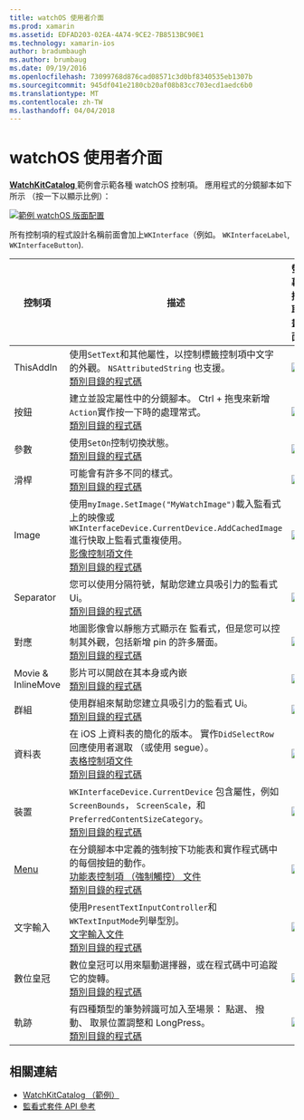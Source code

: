 ```yaml
---
title: watchOS 使用者介面
ms.prod: xamarin
ms.assetid: EDFAD203-02EA-4A74-9CE2-7B8513BC90E1
ms.technology: xamarin-ios
author: bradumbaugh
ms.author: brumbaug
ms.date: 09/19/2016
ms.openlocfilehash: 73099768d876cad08571c3d0bf8340535eb1307b
ms.sourcegitcommit: 945df041e2180cb20af08b83cc703ecd1aedc6b0
ms.translationtype: MT
ms.contentlocale: zh-TW
ms.lasthandoff: 04/04/2018
---
```

# <a name="watchos-user-interface"></a>watchOS 使用者介面

[ **WatchKitCatalog** ](https://github.com/xamarin/monotouch-samples/tree/master/watchOS/WatchKitCatalog)範例會示範各種 watchOS 控制項。 應用程式的分鏡腳本如下所示 （按一下以顯示比例）：

[![](images/storyboard-sml.png "範例 watchOS 版面配置")](images/storyboard.png#lightbox)

所有控制項的程式設計名稱前面會加上`WKInterface`（例如。 `WKInterfaceLabel`, `WKInterfaceButton`).

|控制項|描述|螢幕擷取畫面|
|---|---|---|
|ThisAddIn|使用`SetText`和其他屬性，以控制標籤控制項中文字的外觀。 `NSAttributedString` 也支援。<br />[類別目錄的程式碼](https://github.com/xamarin/ios-samples/blob/master/watchOS/WatchKitCatalog/WatchKit3Extension/LabelDetailController.cs)|![](Images/label.png)|
|按鈕|建立並設定屬性中的分鏡腳本。 Ctrl + 拖曳來新增`Action`實作按一下時的處理常式。<br />[類別目錄的程式碼](https://github.com/xamarin/ios-samples/blob/master/watchOS/WatchKitCatalog/WatchKit3Extension/ButtonDetailController.cs)|![](Images/button.png)|
|參數|使用`SetOn`控制切換狀態。<br />[類別目錄的程式碼](https://github.com/xamarin/ios-samples/blob/master/watchOS/WatchKitCatalog/WatchKit3Extension/SwitchDetailController.cs)|![](Images/switch.png)|
|滑桿|可能會有許多不同的樣式。<br />[類別目錄的程式碼](https://github.com/xamarin/ios-samples/blob/master/watchOS/WatchKitCatalog/WatchKit3Extension/SliderDetailController.cs)|![](Images/slider.png)|
|Image|使用`myImage.SetImage("MyWatchImage")`載入監看式 上的映像或`WKInterfaceDevice.CurrentDevice.AddCachedImage`進行快取上監看式重複使用。<br />[影像控制項文件](~/ios/watchos/user-interface/image.md)<br />[類別目錄的程式碼](https://github.com/xamarin/ios-samples/blob/master/watchOS/WatchKitCatalog/WatchKit3Extension/ImageDetailController.cs)|![](Images/image.png)|
|Separator|您可以使用分隔符號，幫助您建立具吸引力的監看式 Ui。<br />[類別目錄的程式碼](https://github.com/xamarin/ios-samples/blob/master/watchOS/WatchKitCatalog/WatchKit3Extension/SeparatorDetailController.cs)|![](Images/separator.png)| 
|對應|地圖影像會以靜態方式顯示在 監看式，但是您可以控制其外觀，包括新增 pin 的許多層面。<br />[類別目錄的程式碼](https://github.com/xamarin/ios-samples/blob/master/watchOS/WatchKitCatalog/WatchKit3Extension/MapDetailController.cs)|![](Images/map.png)|
|Movie & InlineMove|影片可以開啟在其本身或內嵌<br />[類別目錄的程式碼](https://github.com/xamarin/ios-samples/blob/master/watchOS/WatchKitCatalog/WatchKit3Extension/MovieDetailController.cs)|![](Images/movie.png)|
|群組|使用群組來幫助您建立具吸引力的監看式 Ui。<br />[類別目錄的程式碼](https://github.com/xamarin/ios-samples/blob/master/watchOS/WatchKitCatalog/WatchKit3Extension/GroupDetailController.cs)|![](Images/group.png)|
|資料表|在 iOS 上資料表的簡化的版本。 實作`DidSelectRow`回應使用者選取 （或使用 segue）。<br />[表格控制項文件](~/ios/watchos/user-interface/table.md)<br />[類別目錄的程式碼](https://github.com/xamarin/ios-samples/blob/master/watchOS/WatchKitCatalog/WatchKit3Extension/Table%20Detail%20Controller/TableDetailController.cs)|![](Images/table.png)|
|裝置|`WKInterfaceDevice.CurrentDevice` 包含屬性，例如`ScreenBounds`， `ScreenScale`，和`PreferredContentSizeCategory`。<br />[類別目錄的程式碼](https://github.com/xamarin/ios-samples/blob/master/watchOS/WatchKitCatalog/WatchKit3Extension/DeviceDetailController.cs)|![](Images/device.png)|
|[Menu](~/ios/watchos/user-interface/menu.md)|在分鏡腳本中定義的強制按下功能表和實作程式碼中的每個按鈕的動作。<br />[功能表控制項 （強制觸控） 文件](~/ios/watchos/user-interface/menu.md)<br />[類別目錄的程式碼](https://github.com/xamarin/ios-samples/blob/master/watchOS/WatchKitCatalog/WatchKit3Extension/ControllerDetailController.cs)|![](Images/controller.png)|
|文字輸入|使用`PresentTextInputController`和`WKTextInputMode`列舉型別。<br />[文字輸入文件](~/ios/watchos/user-interface/text-input.md)<br />[類別目錄的程式碼](https://github.com/xamarin/ios-samples/blob/master/watchOS/WatchKitCatalog/WatchKit3Extension/TextInputController.cs)|![](Images/textinput.png)|
|數位皇冠|數位皇冠可以用來驅動選擇器，或在程式碼中可追蹤它的旋轉。<br />[類別目錄的程式碼](https://github.com/xamarin/ios-samples/blob/master/watchOS/WatchKitCatalog/WatchKit3Extension/CrownDetailController.cs)|![](Images/digital-crown.png)|
|軌跡|有四種類型的筆勢辨識可加入至場景： 點選、 撥動、 取景位置調整和 LongPress。<br />[類別目錄的程式碼](https://github.com/xamarin/ios-samples/blob/master/watchOS/WatchKitCatalog/WatchKit3Extension/GestureDetailController.cs)|![](Images/gestures.png)|


## <a name="related-links"></a>相關連結

- [WatchKitCatalog （範例）](https://developer.xamarin.com/samples/monotouch/watchOS/WatchKitCatalog/)
- [監看式套件 API 參考](https://developer.xamarin.com/api/namespace/WatchKit/)
